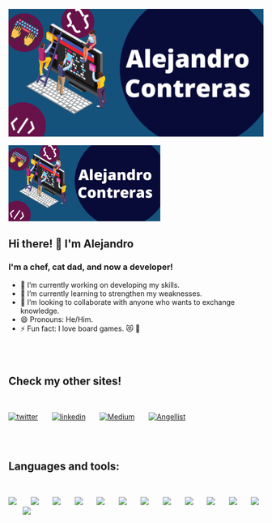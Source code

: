 ![](./AlejandroB.png)

<img width="300px" alt="banner" src="./AlejandroB.png" />

## Hi there! 👋  I'm Alejandro

### I'm a chef, cat dad, and now a developer!
- 🔭 I’m currently working on developing my skills.
- 🌱 I’m currently learning to strengthen my weaknesses.
- 👯 I’m looking to collaborate with anyone who wants to exchange knowledge.
- 😄 Pronouns: He/Him.
- ⚡ Fun fact: I love board games. 😻 🎲

<br/>
<br/>

## Check my other sites!
<br/>

[<img alt="twitter" width="27px" src="https://img.icons8.com/fluency/48/000000/twitter.png"/>](https://twitter.com/Alejand80002666)&nbsp;&nbsp;&nbsp;&nbsp;&nbsp;&nbsp;
[<img alt="linkedin" width="27px" src="https://img.icons8.com/color/48/000000/linkedin.png"/>](https://www.linkedin.com/in/alejandro-contreras-r/)&nbsp;&nbsp;&nbsp;&nbsp;&nbsp;&nbsp;
[<img alt="Medium" width="27px" src="https://img.icons8.com/color/48/000000/medium-monogram.png"/>](https://medium.com/@kdta15)&nbsp;&nbsp;&nbsp;&nbsp;&nbsp;&nbsp;
[<img alt="Angellist" width="27px" src="https://img.icons8.com/ios/50/000000/angelist.png"/>](https://angel.co/u/alejandro-contreras-8)

<br/>
<br/>

## Languages and tools:
<br/>

<img width="27px" src="https://cdn4.iconfinder.com/data/icons/flat-brand-logo-2/512/css3-512.png"/>&nbsp;&nbsp;&nbsp;&nbsp;&nbsp;&nbsp;
<img width="27px" src="https://cdn0.iconfinder.com/data/icons/HTML5/512/HTML_Logo.png"/>&nbsp;&nbsp;&nbsp;&nbsp;&nbsp;&nbsp;
<img width="27px" src="https://cdn.worldvectorlogo.com/logos/bootstrap-5-1.svg"/>&nbsp;&nbsp;&nbsp;&nbsp;&nbsp;&nbsp;
<img width="27px" src="https://img.icons8.com/color/48/000000/javascript--v1.png"/>&nbsp;&nbsp;&nbsp;&nbsp;&nbsp;&nbsp;
<img width="27px" src="https://img.icons8.com/plasticine/100/000000/react.png"/>&nbsp;&nbsp;&nbsp;&nbsp;&nbsp;&nbsp;
<img width="27px" src="https://img.icons8.com/color/48/000000/redux.png"/>&nbsp;&nbsp;&nbsp;&nbsp;&nbsp;&nbsp;
<img width="27px" src="https://cdn4.iconfinder.com/data/icons/logos-brands-5/24/jest-512.png"/>&nbsp;&nbsp;&nbsp;&nbsp;&nbsp;&nbsp;
<img width="27px" src="https://img.icons8.com/color/48/000000/ruby-programming-language.png"/>&nbsp;&nbsp;&nbsp;&nbsp;&nbsp;&nbsp;
<img width="27px" src="https://cdn4.iconfinder.com/data/icons/scripting-and-programming-languages/158/Ruby_on_Rails_2-512.png"/>&nbsp;&nbsp;&nbsp;&nbsp;&nbsp;&nbsp;
<img width="27px" src="https://iconape.com/wp-content/files/ss/347290/png/rspec-logo.png"/>&nbsp;&nbsp;&nbsp;&nbsp;&nbsp;&nbsp;
<img width="27px" src="https://cdn4.iconfinder.com/data/icons/social-media-logos-6/512/71-github-512.png"/>&nbsp;&nbsp;&nbsp;&nbsp;&nbsp;&nbsp;
<img width="27px" src="https://cdn3.iconfinder.com/data/icons/social-media-2169/24/social_media_social_media_logo_git-512.png"/>&nbsp;&nbsp;&nbsp;&nbsp;&nbsp;&nbsp;
<img width="27px" src="https://upload.wikimedia.org/wikipedia/commons/2/2d/Visual_Studio_Code_1.18_icon.svg"/>&nbsp;&nbsp;&nbsp;&nbsp;&nbsp;&nbsp;
